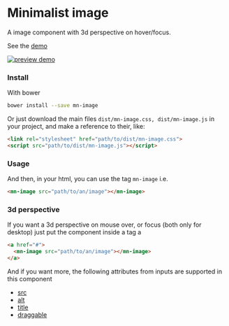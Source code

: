 # Minimalist image

A image component with 3d perspective on hover/focus.

See the [demo](http://codepen.io/darlanmendonca/full/BLLvBW/)

[![preview demo](https://raw.githubusercontent.com/minimalist-components/mn-image/master/sources/imgs/preview.gif)](http://codepen.io/darlanmendonca/full/BLLvBW)

### Install

With bower

```sh
bower install --save mn-image
```

Or just download the main files ```dist/mn-image.css, dist/mn-image.js``` in your project, and make a reference to their, like:

```html
<link rel="stylesheet" href="path/to/dist/mn-image.css">
<script src="path/to/dist/mn-image.js"></script>
```

### Usage

And then, in your html, you can use the tag ```mn-image``` i.e.

```html
<mn-image src="path/to/an/image"></mn-image>
```

### 3d perspective

If you want a 3d perspective on mouse over, or focus (both only for desktop) just put the component inside a tag a

```html
<a href="#">
  <mn-image src="path/to/an/image"></mn-image>
</a>
```

And if you want more, the following attributes from inputs are supported in this component

- [src](http://www.w3schools.com/tags/att_img_src.asp)
- [alt](http://www.w3schools.com/tags/att_img_alt.asp)
- [title](http://www.w3schools.com/tags/att_global_title.asp)
- [draggable](http://www.w3schools.com/tags/att_global_draggable.asp)
